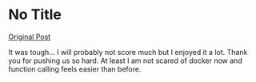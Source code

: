 # No Title

[Original Post](https://discourse.onlinedegree.iitm.ac.in/t/164277/606)

<p>It was tough… I will probably not score much but I enjoyed it a lot. Thank you for pushing us so hard. At least I am not scared of docker now and function calling feels easier than before.</p>